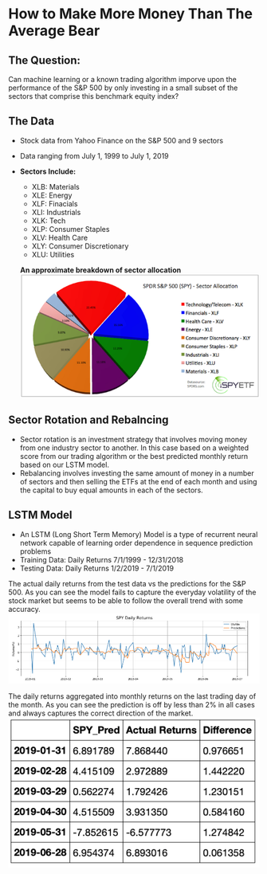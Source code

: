 # How to Make More Money Than The Average Bear
## The Question:
Can machine learning or a known trading algorithm imporve upon the performance of the S&P 500 by only investing in a small subset of the sectors that comprise this benchmark equity index?
## The Data 
- Stock data from Yahoo Finance on the S&P 500 and 9 sectors 
- Data ranging from July 1, 1999 to July 1, 2019
- **Sectors Include:** 
  - XLB: Materials
  - XLE: Energy 
  - XLF: Finacials 
  - XLI: Industrials 
  - XLK: Tech
  - XLP: Consumer Staples 
  - XLV: Health Care
  - XLY: Consumer Discretionary 
  - XLU: Utilities 
  
  **An approximate breakdown of sector allocation**
 ![Sectors](Images/Sector-Allocation-SPY.png)
## Sector Rotation and Rebalncing
 - Sector rotation is an investment strategy that involves moving money from one industry sector to another. In this case based on a weighted score from our trading algorithm or the best predicted monthly return based on our LSTM model.
- Rebalancing involves investing the same amount of money in a number of sectors and then selling the ETFs at the end of each month and using the capital to buy equal amounts in each of the sectors.  
## LSTM Model 
- An LSTM (Long Short Term Memory) Model is a type of recurrent neural network capable of learning order dependence in sequence prediction problems 
- Training Data: Daily Returns 7/1/1999 - 12/31/2018
- Testing Data: Daily Returns 1/2/2019 - 7/1/2019

The actual daily returns from the test data vs the predictions for the S&P 500. As you can see the model fails to capture the everyday volatility of the stock market but seems to be able to follow the overall trend with some accuracy. 
![SPY](Images/SPY-returns.png)

The daily returns aggregated into monthly returns on the last trading day of the month. As you can see the prediction is off by less than 2% in all cases and always captures the correct direction of the market. 
![Monthly](Images/monthly_preds.png)
